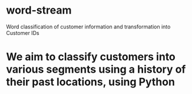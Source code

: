 # word-stream
Word classification of customer information and transformation into Customer IDs
# We aim to classify customers into various segments using a history of their past locations, using Python
